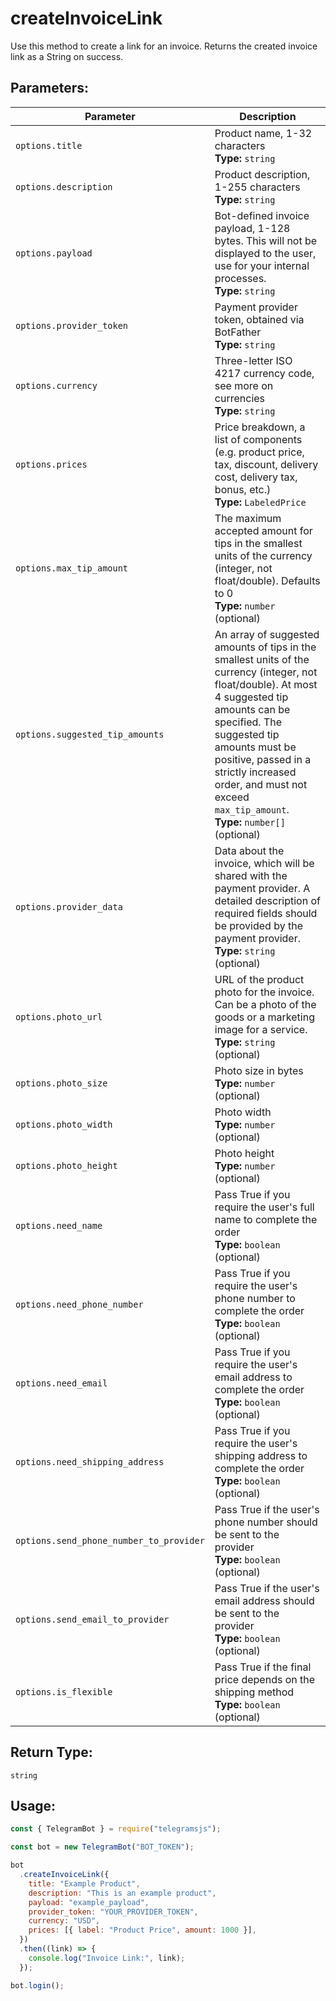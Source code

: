 # createInvoiceLink

Use this method to create a link for an invoice. Returns the created invoice link as a String on success.

## Parameters:

| Parameter                               | Description                                                                                                                                                                                                                                                                                                             |
| --------------------------------------- | ----------------------------------------------------------------------------------------------------------------------------------------------------------------------------------------------------------------------------------------------------------------------------------------------------------------------- |
| `options.title`                         | Product name, 1-32 characters<br />**Type:** `string`                                                                                                                                                                                                                                                                   |
| `options.description`                   | Product description, 1-255 characters<br />**Type:** `string`                                                                                                                                                                                                                                                           |
| `options.payload`                       | Bot-defined invoice payload, 1-128 bytes. This will not be displayed to the user, use for your internal processes.<br />**Type:** `string`                                                                                                                                                                              |
| `options.provider_token`                | Payment provider token, obtained via BotFather<br />**Type:** `string`                                                                                                                                                                                                                                                  |
| `options.currency`                      | Three-letter ISO 4217 currency code, see more on currencies<br />**Type:** `string`                                                                                                                                                                                                                                     |
| `options.prices`                        | Price breakdown, a list of components (e.g. product price, tax, discount, delivery cost, delivery tax, bonus, etc.)<br />**Type:** `LabeledPrice`                                                                                                                                                                       |
| `options.max_tip_amount`                | The maximum accepted amount for tips in the smallest units of the currency (integer, not float/double). Defaults to 0<br />**Type:** `number` (optional)                                                                                                                                                                |
| `options.suggested_tip_amounts`         | An array of suggested amounts of tips in the smallest units of the currency (integer, not float/double). At most 4 suggested tip amounts can be specified. The suggested tip amounts must be positive, passed in a strictly increased order, and must not exceed `max_tip_amount`.<br />**Type:** `number[]` (optional) |
| `options.provider_data`                 | Data about the invoice, which will be shared with the payment provider. A detailed description of required fields should be provided by the payment provider.<br />**Type:** `string` (optional)                                                                                                                        |
| `options.photo_url`                     | URL of the product photo for the invoice. Can be a photo of the goods or a marketing image for a service.<br />**Type:** `string` (optional)                                                                                                                                                                            |
| `options.photo_size`                    | Photo size in bytes<br />**Type:** `number` (optional)                                                                                                                                                                                                                                                                  |
| `options.photo_width`                   | Photo width<br />**Type:** `number` (optional)                                                                                                                                                                                                                                                                          |
| `options.photo_height`                  | Photo height<br />**Type:** `number` (optional)                                                                                                                                                                                                                                                                         |
| `options.need_name`                     | Pass True if you require the user's full name to complete the order<br />**Type:** `boolean` (optional)                                                                                                                                                                                                                 |
| `options.need_phone_number`             | Pass True if you require the user's phone number to complete the order<br />**Type:** `boolean` (optional)                                                                                                                                                                                                              |
| `options.need_email`                    | Pass True if you require the user's email address to complete the order<br />**Type:** `boolean` (optional)                                                                                                                                                                                                             |
| `options.need_shipping_address`         | Pass True if you require the user's shipping address to complete the order<br />**Type:** `boolean` (optional)                                                                                                                                                                                                          |
| `options.send_phone_number_to_provider` | Pass True if the user's phone number should be sent to the provider<br />**Type:** `boolean` (optional)                                                                                                                                                                                                                 |
| `options.send_email_to_provider`        | Pass True if the user's email address should be sent to the provider<br />**Type:** `boolean` (optional)                                                                                                                                                                                                                |
| `options.is_flexible`                   | Pass True if the final price depends on the shipping method<br />**Type:** `boolean` (optional)                                                                                                                                                                                                                         |

## Return Type:

`string`

## Usage:

```javascript
const { TelegramBot } = require("telegramsjs");

const bot = new TelegramBot("BOT_TOKEN");

bot
  .createInvoiceLink({
    title: "Example Product",
    description: "This is an example product",
    payload: "example_payload",
    provider_token: "YOUR_PROVIDER_TOKEN",
    currency: "USD",
    prices: [{ label: "Product Price", amount: 1000 }],
  })
  .then((link) => {
    console.log("Invoice Link:", link);
  });

bot.login();
```
